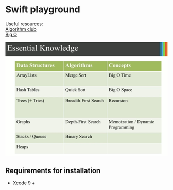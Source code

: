 # Swift  playground

Useful resources: <br>
[Algorithm club](https://github.com/raywenderlich/swift-algorithm-club) <br>
[Big O](https://github.com/raywenderlich/swift-algorithm-club/blob/master/Big-O%20Notation.markdown) <br>


<img src="images/1.png" width="550">

## **Requirements for installation**
- Xcode 9 +
<br><br>
